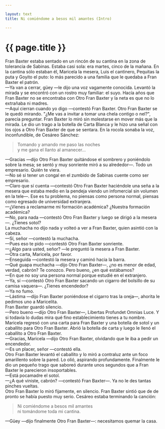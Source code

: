 ```yaml
---

layout: text
title: Ni comiéndome a besos mil amantes (Intro)

---
```


# {{ page.title }}

Fran Baxter estaba sentado en un rincón de su cantina en la zona de tolerancia de Sabinas. Estaba casi sola: era martes, cinco de la mañana. En la cantina sólo estaban él, Maricela la mesera, Luis el cantinero, Pequitas la puta y Goyito el puto: lo más parecido a una familia que le quedaba a Fran Baxter el patrón.  
—Ya van a cerrar, güey —le dijo una voz vagamente conocida. Levantó la mirada y se encontró con un rostro muy familiar: el suyo. Hacía años que Fran Baxter no se encontraba con Otro Fran Baxter y la neta es que no lo extrañaba ni madres.  
—Aquí cierran cuando yo digo —contestó Fran Baxter. Otro Fran Baxter se le quedó mirando. "¿Me vas a invitar a tomar una chela contigo o nel?", parecía preguntar. Fran Baxter lo miró sin molestarse en mover más que la mirada. Le dio un trago a la botella de Carta Blanca y le hizo una señal con los ojos a Otro Fran Baxter de que se sentara. En la rocola sonaba la voz, inconfundible, de Cesáreo Sánchez:

> Tomando y amando me paso las noches  
> y me gana el llanto al amanecer...
  
—Gracias —dijo Otro Fran Baxter quitándose el sombrero y poniéndolo sobre la mesa; se sentó y muy sonriente miró a su alrededor—. Todo un empresario. Quién te viera.  
—No sé si tener un congal en el zumbido de Sabinas cuente como ser empresario.  
—Claro que sí cuenta —contestó Otro Fran Baxter haciéndole una seña a la mesera que estaba medio en la pendeja viendo un infomercial sin volumen en la tele—. Ese es tu problema, no piensas como persona normal, piensas como egresado de universidad extranjera.  
—¿Vienes a reclamarme mi formación académica? ¿Nuestra formación académica?  
—No, para nada —contestó Otro Fran Baxter y luego se dirigó a la mesera—. ¿Tienes sotol?  
La muchacha no dijo nada y volteó a ver a Fran Baxter, quien asintió con la cabeza.  
—Sí, señor —contestó la muchacha.  
—Pues eso te pido —contestó Otro Fran Baxter sonriente.  
—¿Algo para usted, señor? —le preguntó la mesera a Fran Baxter.  
—Otra carta, Maricela, por favor.  
—Enseguida —contestó la mesera y caminó hacia la barra.  
—Qué guapa muchacha —dijo Otro Fran Baxter—, ¿no es menor de edad, verdad, cabrón? Te conozco. Pero bueno, ¿en qué estábamos?  
—En que no soy una persona normal porque estudié en el extranjero.  
—Ya, sí —contestó Otro Fran Baxter sacando un cigarro del bolsillo de su camisa vaquera—. ¿Tienes encendedor?  
—Ya no fumo.  
—Lástima —dijo Fran Baxter poniéndose el cigarro tras la oreja—, ahorita le pedimos uno a Maricelita.  
Fran Baxter guardó silencio.  
—Pero bueno —dijo Otro Fran Baxter—, Libertas Profundet Omnias Luce. Y si todavía lo dudas mira qué fino establecimiento tienes a tu nombre.  
Maricela regresó con una carta para Fran Baxter y una botella de sotol y un caballito para Otro Fran Baxter. Abrió la botella de carta y luego le llenó el caballito a Otro Fran Baxter.  
—Gracias, Maricela —dijo Otro Fran Baxter, olvidando que le iba a pedir un encendedor.  
—Es un placer, señor —contestó ella.  
Otro Fran Baxter levantó el caballito y lo miró a contraluz ante un foco amarillento sobre la pared. Lo olió, aspirando profundamente. Finalmente le dio un pequeño trago que saboreó durante unos segundos que a Fran Baxter le parecieron insoportables.  
—Está pocamadre el sotol.  
—¿A qué viniste, cabrón? —contestó Fran Baxter—. Ya no le des tantas pinches vueltas.  
Otro Fran Baxter lo miró fijamente, en silencio. Fran Baxter sintió que de de pronto se había puesto muy serio. Cesáreo estaba terminando la canción:

> Ni comiéndome a besos mil amantes  
> ni tomándome toda mi cantina.
  
—Güey —dijo finalmente Otro Fran Baxter—: necesitamos quemar la casa.
